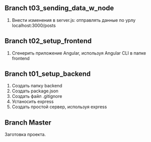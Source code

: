 ## Branch t03_sending_data_w_node
1. Внести изменения в server.js: отправлять данные по урлу localhost:3000/posts

## Branch t02_setup_frontend
1. Сгенерить приложение Angular, используя Angular CLI в папке frontend

## Branch t01_setup_backend
1. Создать папку backend
2. Создать package.json
3. Создать файл .gitignore 
4. Устаносить express
5. Создать простой сервер, используя express

## Branch Master
Заготовка проекта.
